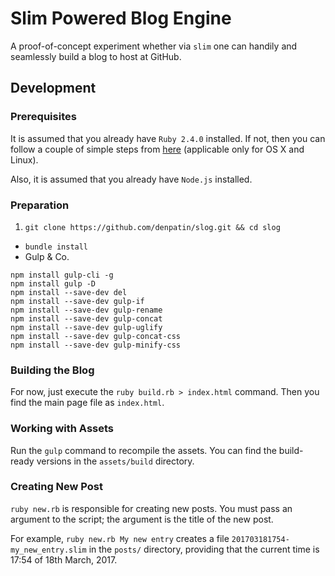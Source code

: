 # Slim Powered Blog Engine

A proof-of-concept experiment whether via `slim` one can handily and seamlessly build a blog to host at GitHub.

## Development

### Prerequisites

It is assumed that you already have `Ruby 2.4.0` installed.
If not, then you can follow a couple of simple steps from [here](https://rvm.io/) (applicable only for OS X and Linux).

Also, it is assumed that you already have `Node.js` installed.

### Preparation

1. `git clone https://github.com/denpatin/slog.git && cd slog`
* `bundle install`
* Gulp & Co.
```
npm install gulp-cli -g
npm install gulp -D
npm install --save-dev del
npm install --save-dev gulp-if
npm install --save-dev gulp-rename
npm install --save-dev gulp-concat
npm install --save-dev gulp-uglify
npm install --save-dev gulp-concat-css
npm install --save-dev gulp-minify-css
```

### Building the Blog

For now, just execute the `ruby build.rb > index.html` command. Then you find the main page file as `index.html`.

### Working with Assets

Run the `gulp` command to recompile the assets. You can find the build-ready versions in the `assets/build` directory.

### Creating New Post

`ruby new.rb` is responsible for creating new posts. You must pass an argument to the script; the argument is the title of the new post.

For example, `ruby new.rb My new entry` creates a file `201703181754-my_new_entry.slim` in the `posts/` directory, providing that the current time is 17:54 of 18th March, 2017.
